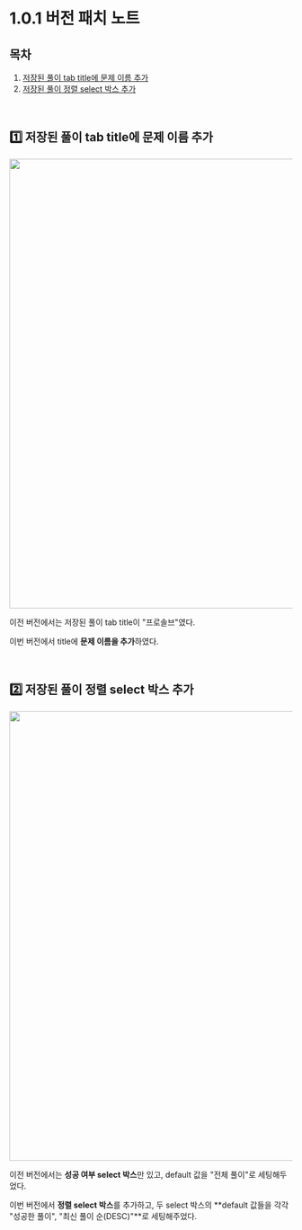 # 1.0.1 버전 패치 노트

## 목차

1. [저장된 풀이 tab title에 문제 이름 추가](#1️⃣-저장된-풀이-tab-title에-문제-이름-추가)
2. [저장된 풀이 정렬 select 박스 추가](#2️⃣-저장된-풀이-정렬-select-박스-추가)

<br />

## 1️⃣ 저장된 풀이 tab title에 문제 이름 추가

<p align="center">
  <img src="https://imgur.com/LIxggZI.png" width="800">
</p>

이전 버전에서는 저장된 풀이 tab title이 "프로솔브"였다.

이번 버전에서 title에 **문제 이름을 추가**하였다.

<br />

## 2️⃣ 저장된 풀이 정렬 select 박스 추가

<p align="center">
  <img src="https://imgur.com/OK6RjOD.png" width="800">
</p>

이전 버전에서는 **성공 여부 select 박스**만 있고, default 값을 "전체 풀이"로 세팅해두었다.

이번 버전에서 **정렬 select 박스**를 추가하고, 두 select 박스의 **default 값들을 각각 "성공한 풀이", "최신 풀이 순(DESC)"**로 세팅해주었다.
